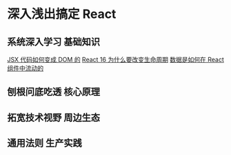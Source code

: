
# 深入浅出搞定 React

## 系统深入学习 基础知识

[JSX 代码如何变成 DOM 的](../other/React_JSX代码如何变成DOM.md)
[React 16 为什么要改变生命周期](../other/React_16为什么要改变生命周期.md)
[数据是如何在 React 组件中流动的](../other/React_数据流动.md)

## 刨根问底吃透 核心原理

## 拓宽技术视野 周边生态

## 通用法则 生产实践
